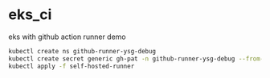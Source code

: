 # eks_ci
eks with github action runner demo

```bash
kubectl create ns github-runner-ysg-debug
kubectl create secret generic gh-pat -n github-runner-ysg-debug --from-literal=pat=$GITHUB_PAT
kubectl apply -f self-hosted-runner
```